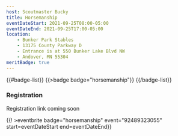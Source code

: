 ```yaml
---
host: Scoutmaster Bucky
title: Horsemanship
eventDateStart: 2021-09-25T08:00-05:00
eventDateEnd: 2021-09-25T17:00-05:00
location:
    - Bunker Park Stables
    - 13175 County Parkway D
    - Entrance is at 550 Bunker Lake Blvd NW
    - Andover, MN 55304
meritBadge: true
---
```



{{#badge-list}}
{{>badge badge="horsemanship"}}
{{/badge-list}}

### Registration

Registration link coming soon

{{! >eventbrite badge="horsemanship" event="92489323055" start=eventDateStart end=eventDateEnd}}
